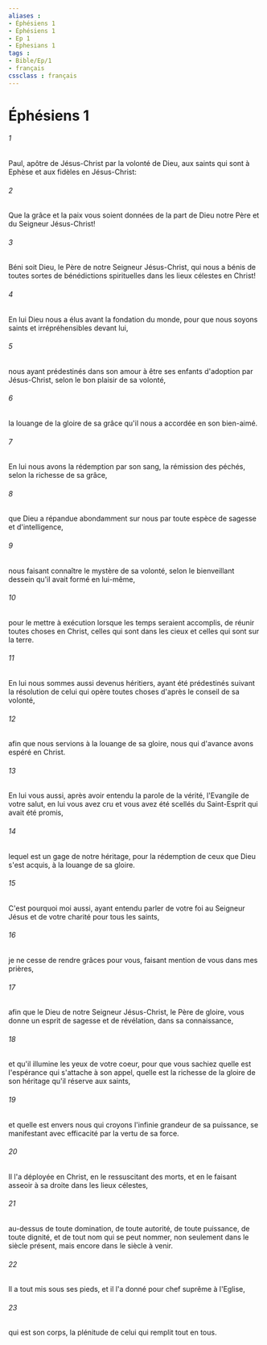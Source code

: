 ```yaml
---
aliases : 
- Éphésiens 1
- Éphésiens 1
- Ep 1
- Ephesians 1
tags : 
- Bible/Ep/1
- français
cssclass : français
---
```


# Éphésiens 1

###### 1
Paul, apôtre de Jésus-Christ par la volonté de Dieu, aux saints qui sont à Ephèse et aux fidèles en Jésus-Christ:
###### 2
Que la grâce et la paix vous soient données de la part de Dieu notre Père et du Seigneur Jésus-Christ!
###### 3
Béni soit Dieu, le Père de notre Seigneur Jésus-Christ, qui nous a bénis de toutes sortes de bénédictions spirituelles dans les lieux célestes en Christ!
###### 4
En lui Dieu nous a élus avant la fondation du monde, pour que nous soyons saints et irrépréhensibles devant lui,
###### 5
nous ayant prédestinés dans son amour à être ses enfants d'adoption par Jésus-Christ, selon le bon plaisir de sa volonté,
###### 6
la louange de la gloire de sa grâce qu'il nous a accordée en son bien-aimé.
###### 7
En lui nous avons la rédemption par son sang, la rémission des péchés, selon la richesse de sa grâce,
###### 8
que Dieu a répandue abondamment sur nous par toute espèce de sagesse et d'intelligence,
###### 9
nous faisant connaître le mystère de sa volonté, selon le bienveillant dessein qu'il avait formé en lui-même,
###### 10
pour le mettre à exécution lorsque les temps seraient accomplis, de réunir toutes choses en Christ, celles qui sont dans les cieux et celles qui sont sur la terre.
###### 11
En lui nous sommes aussi devenus héritiers, ayant été prédestinés suivant la résolution de celui qui opère toutes choses d'après le conseil de sa volonté,
###### 12
afin que nous servions à la louange de sa gloire, nous qui d'avance avons espéré en Christ.
###### 13
En lui vous aussi, après avoir entendu la parole de la vérité, l'Evangile de votre salut, en lui vous avez cru et vous avez été scellés du Saint-Esprit qui avait été promis,
###### 14
lequel est un gage de notre héritage, pour la rédemption de ceux que Dieu s'est acquis, à la louange de sa gloire.
###### 15
C'est pourquoi moi aussi, ayant entendu parler de votre foi au Seigneur Jésus et de votre charité pour tous les saints,
###### 16
je ne cesse de rendre grâces pour vous, faisant mention de vous dans mes prières,
###### 17
afin que le Dieu de notre Seigneur Jésus-Christ, le Père de gloire, vous donne un esprit de sagesse et de révélation, dans sa connaissance,
###### 18
et qu'il illumine les yeux de votre coeur, pour que vous sachiez quelle est l'espérance qui s'attache à son appel, quelle est la richesse de la gloire de son héritage qu'il réserve aux saints,
###### 19
et quelle est envers nous qui croyons l'infinie grandeur de sa puissance, se manifestant avec efficacité par la vertu de sa force.
###### 20
Il l'a déployée en Christ, en le ressuscitant des morts, et en le faisant asseoir à sa droite dans les lieux célestes,
###### 21
au-dessus de toute domination, de toute autorité, de toute puissance, de toute dignité, et de tout nom qui se peut nommer, non seulement dans le siècle présent, mais encore dans le siècle à venir.
###### 22
Il a tout mis sous ses pieds, et il l'a donné pour chef suprême à l'Eglise,
###### 23
qui est son corps, la plénitude de celui qui remplit tout en tous.
